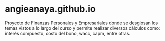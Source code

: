 # angieanaya.github.io
Proyecto de Finanzas Personales y Empresariales donde se desglosan los temas vistos a lo largo del curso y permite realizar diversos cálculos como: interés compuesto, costo del bono, wacc, capm, entre otras.
